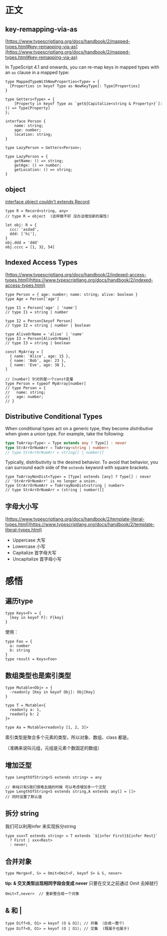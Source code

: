 # 正文

## key-remapping-via-as

[https://www.typescriptlang.org/docs/handbook/2/mapped-types.html#key-remapping-via-as](https://www.typescriptlang.org/docs/handbook/2/mapped-types.html#key-remapping-via-as)

In TypeScript 4.1 and onwards, you can re-map keys in mapped types with an `as` clause in a mapped type:

```tsx
type MappedTypeWithNewProperties<Type> = {
  [Properties in keyof Type as NewKeyType]: Type[Properties]
}
```

```
type Getters<Type> = {
    [Property in keyof Type as `get${Capitalize<string & Property>}`]: () => Type[Property]
};

interface Person {
    name: string;
    age: number;
    location: string;
}

type LazyPerson = Getters<Person>;

type LazyPerson = {
    getName: () => string;
    getAge: () => number;
    getLocation: () => string;
}
```

## object

[interface object couldn't extends Record](https://stackoverflow.com/questions/64621451/interface-object-couldnt-extends-recordstring-unknown)

```tsx
type R = Record<string, any>
// type R = object  (这样做不好 没办法增加新的属性)

let obj: R = {
  ccc: 'asdad',
  ddd: ['hi'],
}
obj.ddd = 'ddd'
obj.cccc = [1, 32, 54]
```

## Indexed Access Types

[https://www.typescriptlang.org/docs/handbook/2/indexed-access-types.html](https://www.typescriptlang.org/docs/handbook/2/indexed-access-types.html)

```tsx
type Person = { age: number; name: string; alive: boolean }
type Age = Person['age']
```

```tsx
type I1 = Person['age' | 'name']
// type I1 = string | number

type I2 = Person[keyof Person]
// type I2 = string | number | boolean

type AliveOrName = 'alive' | 'name'
type I3 = Person[AliveOrName]
// type I3 = string | boolean
```

```tsx
const MyArray = [
  { name: 'Alice', age: 15 },
  { name: 'Bob', age: 23 },
  { name: 'Eve', age: 38 },
]

// [number] 针对的是一个const变量
type Person = typeof MyArray[number]
// type Person = {
//   name: string;
//   age: number;
// }
```

## Distributive Conditional Types

When conditional types act on a generic type, they become _distributive_ when given a union type. For example, take the following:

```ts
type ToArray<Type> = Type extends any ? Type[] : never
type StrArrOrNumArr = ToArray<string | number>
// type StrArrOrNumArr = string[] | number[]
```

Typically, distributivity is the desired behavior. To avoid that behavior, you can surround each side of the `extends` keyword with square brackets.

```tsx
type ToArrayNonDist<Type> = [Type] extends [any] ? Type[] : never
// 'StrArrOrNumArr' is no longer a union.
type StrArrOrNumArr = ToArrayNonDist<string | number>
// type StrArrOrNumArr = (string | number)[]
```



## 字母大小写

[https://www.typescriptlang.org/docs/handbook/2/template-literal-types.html](https://www.typescriptlang.org/docs/handbook/2/template-literal-types.html)

* Uppercase 大写
* Lowercase 小写
* Capitalize 首字母大写
* Uncapitalize 首字母小写



# 感悟



## 遍历type

```tsx
type Keys<F> = {
  [key in keyof F]: F[key]
}
```

使用：

```tsx
type Foo = {
  a: number
  b: string
}
type result = Keys<Foo>
```





## 数组类型也是索引类型

```tsx
type Mutable<Obj> = {
  -readonly [Key in keyof Obj]: Obj[Key]
}

type T = Mutable<{
  readonly a: 1,
  readonly b: 2
}>

type Aa = Mutable<readonly [1, 2, 3]>
```

索引类型是聚合多个元素的类型，所以对象、数组、class 都是。

（准确来说叫元组，元组是元素个数固定的数组）



## 增加泛型

```tsx
type LengthOfString<S extends string> = any

// 单纯只有S我们很难去搞的时候 可以考虑增加多一个泛型
type LengthOfString<S extends string,A extends any[] = []>   
// 同时设置了默认值  
```





## 拆分 string

我们可以利用infer 来实现拆分string

```tsx
type xxx<T extends string> = T extends `${infer First}${infer Rest}`
  ? First | xxx<Rest>
  : never;
```



## 合并对象

```tsx
type Merge<F, S> = Omit<Omit<F, keyof S> & S, never>
```

**tip:  & 交叉类型出现相同字段会变成 never** 只要在交叉之前通过 Omit 去掉就行

```tsx
Omit<T,never>  // 重新整合成一个对象  
```



## & 和 |

```tsx
type Diff<O, O1> = keyof (O & O1); // 并集 （合成一整个）
type Diff<O, O1> = keyof (O | O1); // 交集  (既属于也属于)
```

